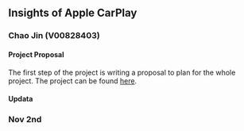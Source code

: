 ## Insights of Apple CarPlay
### Chao Jin (V00828403)


#### Project Proposal

The first step of the project is writing a proposal to plan for the whole project. The project can be found [here](https://xuniong123-jinchao.github.io/CSC561_Project/proposal.html).


#### Updata 
### Nov 2nd
